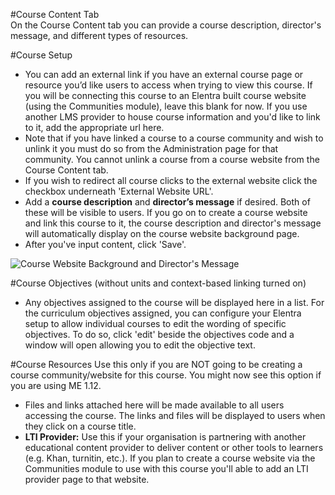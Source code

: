 #Course Content Tab  
On the Course Content tab you can provide a course description, director's message, and different types of resources.

#Course Setup  

* You can add an external link if you have an external course page or resource you’d like users to access when trying to view this course.  If you will be connecting this course to an Elentra built course website (using the Communities module), leave this blank for now.  If you use another LMS provider to house course information and you'd like to link to it, add the appropriate url here.  
* Note that if you have linked a course to a course community and wish to unlink it you must do so from the Administration page for that community.  You cannot unlink a course from a course website from the Course Content tab.
* If you wish to redirect all course clicks to the external website click the checkbox underneath 'External Website URL'.
* Add a **course description** and **director’s message** if desired.  Both of these will be visible to users. If you go on to create a course website and link this course to it, the course description and director's message will automatically display on the course website background page.
* After you've input content, click 'Save'.

![Course Website Background and Director's Message](/img/courses/background-directorsmessage-coursewebsite-me1.12.png)

#Course Objectives (without units and context-based linking turned on)
* Any objectives assigned to the course will be displayed here in a list.  For the curriculum objectives assigned, you can configure your Elentra setup to allow individual courses to edit the wording of specific objectives.  To do so, click 'edit' beside the objectives code and a window will open allowing you to edit the objective text.  

#Course Resources
Use this only if you are NOT going to be creating a course community/website for this course.  You might now see this option if you are using ME 1.12.

* Files and links attached here will be made available to all users accessing the course. The links and files will be displayed to users when they click on a course title.
* **LTI Provider:** Use this if your organisation is partnering with another educational content provider to deliver content or other tools to learners (e.g. Khan, turnitin, etc.). If you plan to create a course website via the Communities module to use with this course you'll able to add an LTI provider page to that website.
